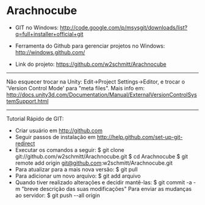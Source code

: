 Arachnocube
===========

* GIT no Windows: http://code.google.com/p/msysgit/downloads/list?q=full+installer+official+git
* Ferramenta do Github para gerenciar projetos no Windows: http://windows.github.com/

* Link do projeto: https://github.com/w2schmitt/Arachnocube

---
Não esquecer trocar na Unity: Edit->Project Settings->Editor, e trocar o 'Version Control Mode' para "meta files".
Mais info em: http://docs.unity3d.com/Documentation/Manual/ExternalVersionControlSystemSupport.html


---
Tutorial Rápido de GIT:

 * Criar usuário em http://github.com
 * Seguir passos de instalação em http://help.github.com/set-up-git-redirect
 * Executar os comandos a seguir:
  $ git clone git://github.com/w2schmitt/Arachnocube.git
  $ cd Arachnocube
  $ git remote add origin git@github.com:w2schmitt/Arachnocube.git
 * Para atualizar para a mais nova versão:
  $ git pull
 * Para adicionar um novo arquivo:
  $ git add arquivo
 * Quando tiver realizado alterações e decidir mantê-las:
  $ git commit -a -m "breve descrição das suas modificações"
 Para enviar as mudanças ao servidor:
  $ git push --all origin